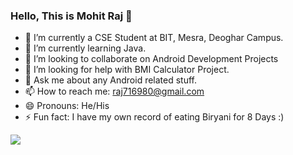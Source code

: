### Hello, This is  Mohit Raj 👋


- 🔭 I’m currently  a CSE Student at BIT, Mesra, Deoghar Campus.
- 🌱 I’m currently learning Java.
- 👯 I’m looking to collaborate on Android Development Projects
- 🤔 I’m looking for help with BMI Calculator Project.
- 💬 Ask me about  any Android related stuff.
- 📫 How to reach me:   raj716980@gmail.com
- 😄 Pronouns: He/His
- ⚡ Fun fact: I have my own record of eating Biryani for 8 Days :)
<img src = "https://github-readme-stats.vercel.app/api?username=Mohitraj27&&show_icons=true&title_color=ffffff&icon_color=bb2acf&text_color=daf7dc&bg_color=191919">
